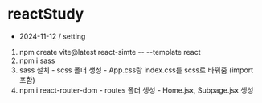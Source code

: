 # reactStudy

- 2024-11-12 / setting

1. npm create vite@latest react-simte -- --template react
2. npm i sass
3. sass 설치 - scss 폴더 생성 - App.css랑 index.css를 scss로 바꿔줌 (import 포함)
4. npm i react-router-dom - routes 폴더 생성 - Home.jsx, Subpage.jsx 생성
